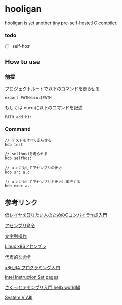 # hooligan

hooligan is yet another tiny pre-self-hosted C compiler.

### todo
- [ ] self-host


## How to use
### 前提

プロジェクトルートで以下のコマンドを走らせる

`export PATH=bin:$PATH`

もしくは.envrcに以下のコマンドを記述

`PATH_add bin`
### Command
```
// テストをすべて走らせる
hdb test

// selfhostを走らせる
hdb selfhost

// a.cに対してアセンブリの出力
hdb src a.c

// a.cに対してアセンブリを出力し実行する
hdb exec a.c

```

## 参考リンク
[低レイヤを知りたい人のためのCコンパイラ作成入門](https://www.sigbus.info/compilerbook)

[アセンブリ命令](https://www.mztn.org/lxasm64/amd00.html)

[文字列操作](https://ja.wikibooks.org/wiki/C言語/標準ライブラリ/文字列操作)

[Linux x86アセンブラ](https://qiita.com/MoriokaReimen?page=2)

[代表的な命令](https://wiki.onakasuita.org/pukiwiki/?よく使うASM命令ベスト100位に説明つけてみた)

[x86_64 プログラミング入門](https://tanakamura.github.io/pllp/docs/asm_language.html)

[Intel Instruction Set pages](https://web.itu.edu.tr/kesgin/mul06/intel/index.html)

[さくっとアセンブリ入門 hello,world編](https://rabbitfoot141.hatenablog.com/entry/2016/05/01/124410)

[System V ABI](https://software.intel.com/content/dam/develop/external/us/en/documents/mpx-linux64-abi.pdf)
